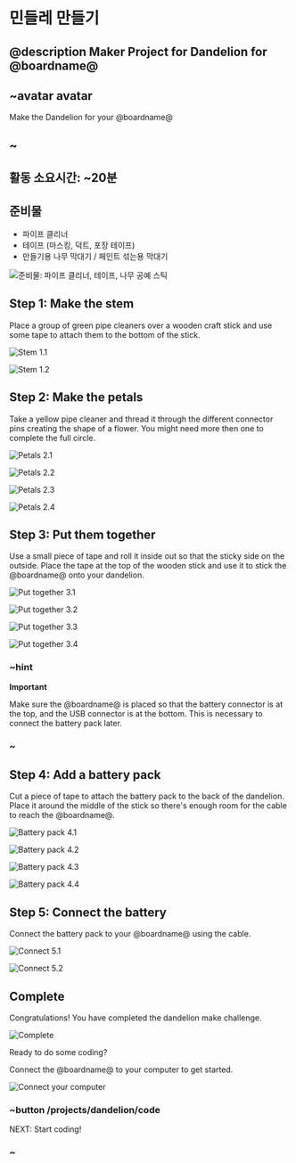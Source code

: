 # 민들레 만들기

## @description Maker Project for Dandelion for @boardname@

## ~avatar avatar

Make the Dandelion for your @boardname@

## ~

## 활동 소요시간: ~20분

## 준비물

- 파이프 클리너
- 테이프 (마스킹, 덕트, 포장 테이프)
- 만들기용 나무 막대기 / 페인트 섞는용 막대기

![준비물: 파이프 클리너, 테이프, 나무 공예 스틱](/static/cp/projects/dandelion/materials.jpg)

## Step 1: Make the stem

Place a group of green pipe cleaners over a wooden craft stick and use some tape to attach them to the bottom of the stick.

![Stem 1.1](/static/cp/projects/dandelion/step1.1.jpg)

![Stem 1.2](/static/cp/projects/dandelion/step1.2.jpg)

## Step 2: Make the petals

Take a yellow pipe cleaner and thread it through the different connector pins creating the shape of a flower. You might need more then one to complete the full circle.

![Petals 2.1](/static/cp/projects/dandelion/step2.1.jpg)

![Petals 2.2](/static/cp/projects/dandelion/step2.2.jpg)

![Petals 2.3](/static/cp/projects/dandelion/step2.3.jpg)

![Petals 2.4](/static/cp/projects/dandelion/step2.4.jpg)

## Step 3: Put them together

Use a small piece of tape and roll it inside out so that the sticky side on the outside. Place the tape at the top of the wooden stick and use it to stick the @boardname@ onto your dandelion.

![Put together 3.1](/static/cp/projects/dandelion/step3.1.jpg)

![Put together 3.2](/static/cp/projects/dandelion/step3.2.jpg)

![Put together 3.3](/static/cp/projects/dandelion/step3.3.jpg)

![Put together 3.4](/static/cp/projects/dandelion/step3.4.jpg)

### ~hint

**Important**

Make sure the @boardname@ is placed so that the battery connector is at the top, and the USB connector is at the bottom. This is necessary to connect the battery pack later.

### ~

## Step 4: Add a battery pack

Cut a piece of tape to attach the battery pack to the back of the dandelion. Place it around the middle of the stick so there's enough room for the cable to reach the @boardname@.

![Battery pack 4.1](/static/cp/projects/dandelion/step4.1.jpg)

![Battery pack 4.2](/static/cp/projects/dandelion/step4.2.jpg)

![Battery pack 4.3](/static/cp/projects/dandelion/step4.3.jpg)

![Battery pack 4.4](/static/cp/projects/dandelion/step4.4.jpg)

## Step 5: Connect the battery

Connect the battery pack to your @boardname@ using the cable.

![Connect 5.1](/static/cp/projects/dandelion/step5.1.jpg)

![Connect 5.2](/static/cp/projects/dandelion/step5.2.jpg)

## Complete

Congratulations! You have completed the dandelion make challenge.

![Complete](/static/cp/projects/dandelion/complete.jpg)

Ready to do some coding?

Connect the @boardname@ to your computer to get started.

![Connect your computer](/static/cp/projects/dandelion/connect.jpg)

### ~button /projects/dandelion/code

NEXT: Start coding!

### ~